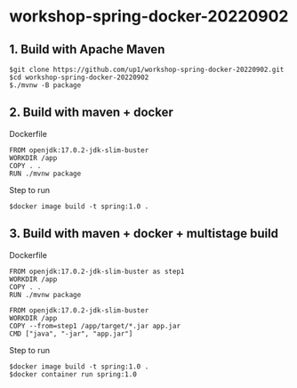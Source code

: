 # workshop-spring-docker-20220902



## 1. Build with Apache Maven
```
$git clone https://github.com/up1/workshop-spring-docker-20220902.git
$cd workshop-spring-docker-20220902
$./mvnw -B package
```

## 2. Build with maven + docker

Dockerfile
```
FROM openjdk:17.0.2-jdk-slim-buster
WORKDIR /app
COPY . .
RUN ./mvnw package
```

Step to run
```
$docker image build -t spring:1.0 .
```

## 3. Build with maven + docker + multistage build

Dockerfile
```
FROM openjdk:17.0.2-jdk-slim-buster as step1
WORKDIR /app
COPY . .
RUN ./mvnw package

FROM openjdk:17.0.2-jdk-slim-buster
WORKDIR /app
COPY --from=step1 /app/target/*.jar app.jar
CMD ["java", "-jar", "app.jar"]
```

Step to run
```
$docker image build -t spring:1.0 .
$docker container run spring:1.0
```

